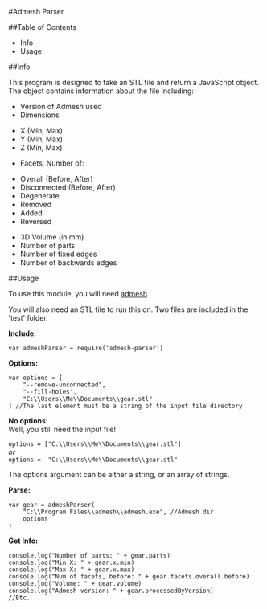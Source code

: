 ﻿#Admesh Parser

##Table of Contents

+ Info
+ Usage

##Info

This program is designed to take an STL file and return a JavaScript object. The object contains information about the file including:  

+ Version of Admesh used
+ Dimensions
 - X (Min, Max)
 - Y (Min, Max)
 - Z (Min, Max)
+ Facets, Number of:
 - Overall (Before, After)
 - Disconnected (Before, After)
 - Degenerate
 - Removed
 - Added
 - Reversed
+ 3D Volume (in mm)
+ Number of parts
+ Number of fixed edges
+ Number of backwards edges

##Usage

To use this module, you will need [admesh](https://sites.google.com/a/varlog.com/www/admesh-htm).  

You will also need an STL file to run this on. Two files are included in the 'test' folder.

**Include:**

	var admeshParser = require('admesh-parser')

**Options:**

	var options = [
		"--remove-unconnected",
		"--fill-holes",
		"C:\\Users\\Me\\Documents\\gear.stl"
	] //The last element must be a string of the input file directory

**No options:**  
Well, you still need the input file!  

`options = ["C:\\Users\\Me\\Documents\\gear.stl"]`  
*or*  
`options =  "C:\\Users\\Me\\Documents\\gear.stl"`

The options argument can be either a string, or an array of strings.

**Parse:**

	var gear = admeshParser(
		"C:\\Program Files\\admesh\\admesh.exe", //Admesh dir
		options
	)

**Get Info:**

	console.log("Number of parts: " + gear.parts)
	console.log("Min X: " + gear.x.min)
	console.log("Max X: " + gear.x.max)
	console.log("Num of facets, before: " + gear.facets.overall.before)
	console.log("Volume: " + gear.volume)
	console.log("Admesh version: " + gear.processedByVersion)
	//Etc.
